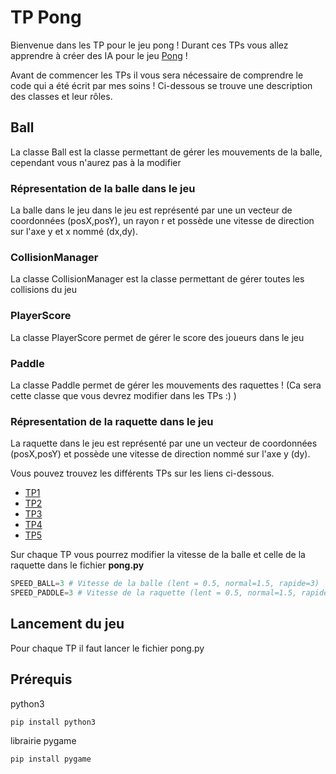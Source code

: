 # TP Pong

Bienvenue dans les TP pour le jeu pong ! Durant ces TPs vous allez apprendre à créer des IA pour le jeu [Pong](https://fr.wikipedia.org/wiki/Pong) !

Avant de commencer les TPs il vous sera nécessaire de comprendre le code qui a été écrit par mes soins ! Ci-dessous se trouve une description des classes et leur rôles.

## Ball

La classe Ball est la classe permettant de gérer les mouvements de la balle, cependant vous n'aurez pas à la modifier

### Répresentation de la balle dans le jeu

La balle dans le jeu dans le jeu est représenté par une un vecteur de coordonnées (posX,posY), un rayon r et possède une vitesse de direction sur l'axe y et x nommé (dx,dy).

### CollisionManager

La classe CollisionManager est la classe permettant de gérer toutes les collisions du jeu

### PlayerScore

La classe PlayerScore permet de gérer le score des joueurs dans le jeu

### Paddle

La classe Paddle permet de gérer les mouvements des raquettes ! (Ca sera cette classe que vous devrez modifier dans les TPs :) )

### Répresentation de la raquette dans le jeu

La raquette dans le jeu est représenté par une un vecteur de coordonnées (posX,posY) et possède une vitesse de direction nommé sur l'axe y (dy).

Vous pouvez trouvez les différents TPs sur les liens ci-dessous.

- [TP1](TP1)
- [TP2](TP2)
- [TP3](TP3)
- [TP4](TP4)
- [TP5](TP5)

Sur chaque TP vous pourrez modifier la vitesse de la balle et celle de la raquette dans le fichier **pong.py**

```py
SPEED_BALL=3 # Vitesse de la balle (lent = 0.5, normal=1.5, rapide=3)
SPEED_PADDLE=3 # Vitesse de la raquette (lent = 0.5, normal=1.5, rapide=3)
```

## Lancement du jeu

Pour chaque TP il faut lancer le fichier pong.py

## Prérequis

python3

```py
pip install python3
```

librairie pygame

```py
pip install pygame
```
